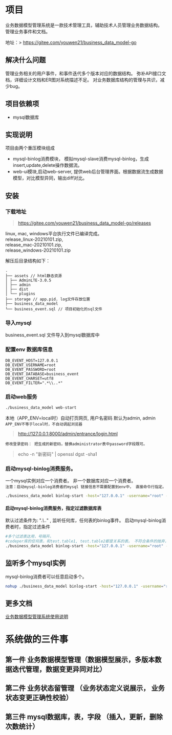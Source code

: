 # 项目

业务数据模型管理系统是一款技术管理工具，辅助技术人员管理业务数据结构。 管理业务事件和文档。

地址：> https://gitee.com/youwen21/business_data_model-go

## 解决什么问题

管理业务相关的用户事件，和事件迭代多个版本对应的数据结构。 弥补API接口文档，详细设计文档和ER图对系统描述不足。 对业务数据库结构的管理与共识，减少bug。

## 项目依赖项

- mysql数据库

## 实现说明

项目由两个重压模块组成

- mysql-binlog消费模块， 模拟mysql-slave消费mysql-binlog，生成insert,update,delete操作数据流。
- web-ui模块,启动web-server, 提供web后台管理界面。根据数据流生成数据模型，对比模型异同，输出diff对比。

## 安装

### 下载地址

> https://gitee.com/youwen21/business_data_model-go/releases

linux, mac, windows平台执行文件已编译完成。  
release_linux-20210101.zip,  
release_mac-20210101.zip,  
release_windows-20210101.zip

解压后目录结构如下：

```
.
├── assets // html静态资源
│ ├── AdminLTE-3.0.5
│ ├── admin
│ ├── dist
│ └── plugins
├── storage // app.pid. log文件存放位置
├── business_data_model
└── business_event.sql // 项目初始化的sql文件
```

### 导入mysql

business_event.sql 文件导入到mysql数据库中

### 配置env 数据库信息

```
DB_EVENT_HOST=127.0.0.1
DB_EVENT_USERNAME=root
DB_EVENT_PASSWORD=root
DB_EVENT_DATABASE=business_event
DB_EVENT_CHARSET=utf8
DB_EVENT_FILTER=".*\\..*"
```

### 启动web服务

```bash
./business_data_model web-start 
```

本地（APP_ENV=local时）自动打页网页, 用户名密码 默认为admin, admin
`APP_ENV不等于local时，不自动调起浏览器`
> http://127.0.0.1:8000/admin/entrance/login.html

`修改登录密码： 把生成的新密码，替换administrator表中password字段既可。`
> echo -n "新密码" | openssl dgst -sha1

### 启动mysql-binlog消费服务。

一个mysql实例对应一个消费者。 非一个数据库对应一个消费者。  
`注意：启动mysql-binlog消费者的mysql 链接信息不需要配置到env中， 直接命令行指定。 `

```bash
./business_data_model binlog-start -host="127.0.0.1" -username="root" -password="password"
```

#### 启动mysql-binlog消费服务，指定过滤数据库表

默认过滤条件为: ".*\\..*" , 监听任何库，任何表的binlog事件。 启动mysql-binlog消费者时，指定过滤条件

```bash
#多个过滤表达用，号隔开。
#codeper库的任何表，和test.table1, test.table2都是关系的表。 不符合条件的抛弃，不写入ddd_event_stream表中。
./business_data_model binlog-start -host="127.0.0.1" -username="root" -password="password" -filter="codeper\\..*,test\\.table1,test\\.table2"
```

## 监听多个mysql实例

mysql-binlog消费者可以任意启动多个。

```bash
nohup ./business_data_model binlog-start -host="127.0.0.1" -username="root" -password="password" 2&>1 >out.log &
```

## 更多文档
[业务数据模型管理系统使用说明](/doc/ui.md)

# 系统做的三件事
## 第一件  业务数据模型管理（数据模型展示，多版本数据迭代管理，数据变更异同对比）
## 第二件  业务状态留管理 （业务状态定义说展示， 业务状态变更正确性校验）
## 第三件  mysql数据库，表，字段 （插入，更新，删除次数统计）